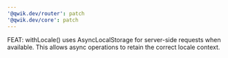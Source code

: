 ```yaml
---
'@qwik.dev/router': patch
'@qwik.dev/core': patch
---
```


FEAT: withLocale() uses AsyncLocalStorage for server-side requests when available. This allows async operations to retain the correct locale context.
